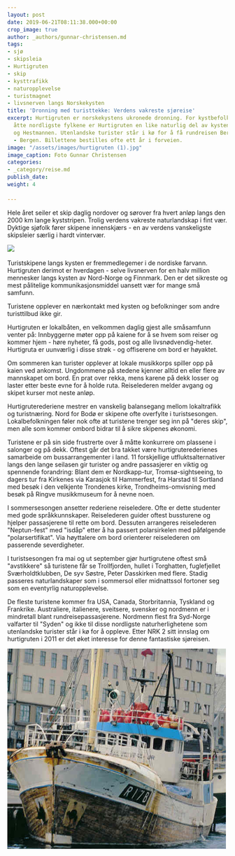 ```yaml
---
layout: post
date: 2019-06-21T08:11:38.000+00:00
crop_image: true
author: _authors/gunnar-christensen.md
tags:
- sjø
- skipsleia
- Hurtigruten
- skip
- kysttrafikk
- naturopplevelse
- turistmagnet
- livsnerven langs Norskekysten
title: 'Dronning med turisttekke: Verdens vakreste sjøreise'
excerpt: Hurtigruten er norskekystens ukronede dronning. For kystbefolkningen i de
  åtte nordligste fylkene er Hurtigruten en like naturlig del av kysten som Lofotveggen
  og Hestmannen. Utenlandske turister står i kø for å få rundreisen Bergen - Kirkenes
  - Bergen. Billettene bestilles ofte ett år i forveien.
image: "/assets/images/hurtigruten (1).jpg"
image_caption: Foto Gunnar Christensen
categories:
- _category/reise.md
publish_date: 
weight: 4

---
```

Hele året seiler et skip daglig nordover og sørover fra hvert anløp langs den 2000 km lange kyststripen. Trolig verdens vakreste naturlandskap i fint vær. Dyktige sjøfolk fører skipene innenskjærs - en av verdens vanskeligste skipsleier særlig i hardt vintervær.

![](/assets/images/hurtigruten%20trollfj.jpg)

Turistskipene langs kysten er fremmedlegemer i de nordiske farvann. Hurtigruten derimot er hverdagen - selve livsnerven for en halv million mennesker langs kysten av Nord-Norge og Finnmark. Den er det sikreste og mest pålitelige kommunikasjonsmiddel uansett vær for mange små samfunn.

Turistene opplever en nærkontakt med kysten og befolkninger som andre turisttilbud ikke gir.

Hurtigruten er lokalbåten, en velkommen daglig gjest alle småsamfunn venter på: Innbyggerne møter opp på kaiene for å se hvem som reiser og kommer hjem - høre nyheter, få gods, post og alle livsnødvendig-heter. Hurtigruta er uunværlig i disse strøk - og offiserene om bord er høyaktet.

Om sommeren kan turister opplever at lokale musikkorps spiller opp på kaien ved ankomst. Ungdommene på stedene kjenner alltid en eller flere av mannskapet om bord. En prat over rekka, mens karene på dekk losser og laster etter beste evne for å holde ruta. Reiselederen melder avgang og skipet kurser mot neste anløp.

Hurtigruterederiene mestrer en vanskelig balansegang mellom lokaltrafikk og turistnæring. Nord for Bodø er skipene ofte overfylte i turistsesongen. Lokalbefolkningen føler nok ofte at turistene trenger seg inn på "deres skip", men alle som kommer ombord bidrar til å sikre skipenes økonomi.

Turistene er på sin side frustrerte over å måtte konkurrere om plassene i salonger og på dekk. Oftest går det bra takket være hurtigruterederienes samarbeide om bussarrangementer i land. 11 forskjellige utfluktsalternativer langs den lange seilasen gir turister og andre passasjerer en viktig og spennende forandring: Blant dem er Nordkapp-tur, Tromsø-sightseeing, to dagers tur fra Kirkenes via Karasjok til Hammerfest, fra Harstad til Sortland med besøk i den velkjente Trondenes kirke, Trondheims-omvisning med besøk på Ringve musikkmuseum for å nevne noen.

I sommersesongen ansetter rederiene reiseledere. Ofte er dette studenter med gode språkkunnskaper. Reiselederen guider oftest bussturene og hjelper passasjerene til rette om bord. Dessuten arrangeres reiselederen "Neptun-fest" med "isdåp" etter å ha passert polarsirkelen med påfølgende "polarsertifikat". Via høyttalere om bord orienterer reiselederen om passerende severdigheter.

I turistsesongen fra mai og ut september gjør hurtigrutene oftest små "avstikkere" så turistene får se Trollfjorden, hullet i Torghatten, fuglefjellet Sværholdtklubben, De syv Søstre, Peter Dasskirken med flere. Stadig passeres naturlandskaper som i sommersol eller midnattssol fortoner seg som en eventyrlig naturopplevelse.

De fleste turistene kommer fra USA, Canada, Storbritannia, Tyskland og Frankrike. Australiere, italienere, sveitsere, svensker og nordmenn er i mindretall blant rundreisepassasjerene. Nordmenn flest fra Syd-Norge valfarter til "Syden" og ikke til disse nordligste naturherlighetene som utenlandske turister står i kø for å oppleve. Etter NRK 2 sitt innslag om hurtigruten i 2011 er det øket interesse for denne fantastiske sjøreisen.

![](/assets/images/bergen2.jpg)